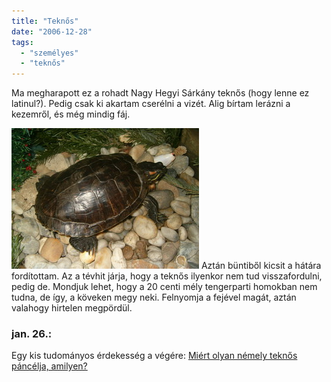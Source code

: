 ```yaml
---
title: "Teknős"
date: "2006-12-28"
tags: 
  - "személyes"
  - "teknős"
---
```


Ma megharapott ez a rohadt Nagy Hegyi Sárkány teknős (hogy lenne ez latinul?). Pedig csak ki akartam cserélni a vizét. Alig bírtam lerázni a kezemről, és még mindig fáj.

![sarkany_t](images/sarkany_t.jpg) Aztán büntiből kicsit a hátára fordítottam. Az a tévhit járja, hogy a teknős ilyenkor nem tud visszafordulni, pedig de. Mondjuk lehet, hogy a 20 centi mély tengerparti homokban nem tudna, de így, a köveken megy neki. Felnyomja a fejével magát, aztán valahogy hirtelen megpördül.

### jan. 26.:

Egy kis tudományos érdekesség a végére: [Miért olyan némely teknős páncélja, amilyen?](http://index.hu/tech/tudomany/gomb070124/)
